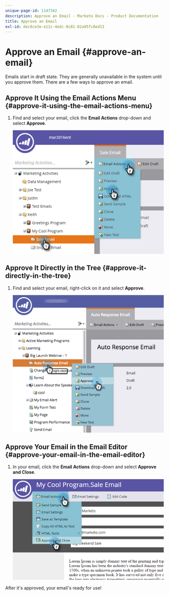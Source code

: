 ```yaml
---
unique-page-id: 1147342
description: Approve an Email - Marketo Docs - Product Documentation
title: Approve an Email
exl-id: dec8ce3e-e11c-4edc-8c81-82a95fc8ed13
---
```

# Approve an Email {#approve-an-email}

Emails start in draft state. They are generally unavailable in the system until you approve them. There are a few ways to approve an email.

## Approve It Using the Email Actions Menu {#approve-it-using-the-email-actions-menu}

1. Find and select your email, click the **Email Actions** drop-down and select **Approve**.

   ![](assets/one.png)

## Approve It Directly in the Tree {#approve-it-directly-in-the-tree}

1. Find and select your email, right-click on it and select **Approve**.

   ![](assets/approveemail.png)

## Approve Your Email in the Email Editor {#approve-your-email-in-the-email-editor}

1. In your email, click the **Email Actions** drop-down and select **Approve and Close**.

   ![](assets/three.png)

After it's approved, your email's ready for use!
